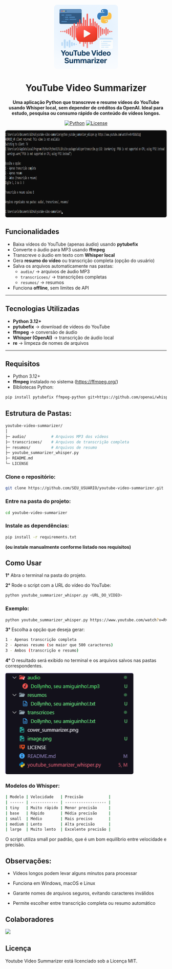 <div align="center">

<img src="img/cover_summarizer.png" width="200" style="border-radius: 10px;" alt="YouTube Video Summarizer"/>

  <h1 align="center">YouTube Video Summarizer</h1>

  <p align="center">
    <strong>Uma aplicação Python que transcreve e resume vídeos do YouTube usando Whisper local, sem depender de créditos da OpenAI. Ideal para estudo, pesquisa ou consumo rápido de conteúdo de vídeos longos.</strong>
  </p>

[![Python](https://img.shields.io/badge/Python-3.12%2B-blue)](https://www.python.org/)
[![License](https://img.shields.io/badge/License-MIT-green)](LICENSE)

<img src="img/bash.png" width="1313" height="271" style="border-radius: 5px;"/>

</div>

## Funcionalidades

- Baixa vídeos do YouTube (apenas áudio) usando **pytubefix**
- Converte o áudio para MP3 usando **ffmpeg**
- Transcreve o áudio em texto com **Whisper local**
- Gera **resumo do vídeo** ou transcrição completa (opção do usuário)
- Salva os arquivos automaticamente nas pastas:
  - `audio/` → arquivos de áudio MP3
  - `transcricoes/` → transcrições completas
  - `resumos/` → resumos
- Funciona **offline**, sem limites de API

---

## Tecnologias Utilizadas

- **Python 3.12+**
- **pytubefix** → download de vídeos do YouTube
- **ffmpeg** → conversão de áudio
- **Whisper (OpenAI)** → transcrição de áudio local
- **re** → limpeza de nomes de arquivos

---

## Requisitos

- Python 3.12+
- **ffmpeg** instalado no sistema (https://ffmpeg.org/)
- Bibliotecas Python:

```bash
pip install pytubefix ffmpeg-python git+https://github.com/openai/whisper.git
```

## Estrutura de Pastas:

```bash
youtube-video-summarizer/
│
├─ audio/           # Arquivos MP3 dos vídeos
├─ transcricoes/    # Arquivos de transcrição completa
├─ resumos/         # Arquivos de resumo
├─ youtube_summarizer_whisper.py
├─ README.md
└─ LICENSE
```

### Clone o repositório:

```bash
git clone https://github.com/SEU_USUARIO/youtube-video-summarizer.git
```

### Entre na pasta do projeto:

```bash
cd youtube-video-summarizer
```

### Instale as dependências:

```bash
pip install -r requirements.txt
```

**(ou instale manualmente conforme listado nos requisitos)**

## Como Usar

**1°** Abra o terminal na pasta do projeto.

**2°** Rode o script com a URL do vídeo do YouTube:

```bash
python youtube_summarizer_whisper.py <URL_DO_VIDEO>
```

### Exemplo:

```bash
python youtube_summarizer_whisper.py https://www.youtube.com/watch?v=RvrDGKW31qQ
```

**3°** Escolha a opção que deseja gerar:

```bash
1 - Apenas transcrição completa
2 - Apenas resumo (se maior que 500 caracteres)
3 - Ambos (transcrição e resumo)
```

**4°** O resultado será exibido no terminal e os arquivos salvos nas pastas correspondentes.

<img src="img/result.png" width="400" style="border-radius: 5px;"/>

### Modelos do Whisper:

```bash
| Modelo | Velocidade   | Precisão           |
| ------ | ------------ | ------------------ |
| tiny   | Muito rápido | Menor precisão     |
| base   | Rápido       | Média precisão     |
| small  | Médio        | Mais preciso       |
| medium | Lento        | Alta precisão      |
| large  | Muito lento  | Excelente precisão |
```

O script utiliza small por padrão, que é um bom equilíbrio entre velocidade e precisão.

## Observações:

- Vídeos longos podem levar alguns minutos para processar

- Funciona em Windows, macOS e Linux

- Garante nomes de arquivos seguros, evitando caracteres inválidos

- Permite escolher entre transcrição completa ou resumo automático

## Colaboradores

<img src="https://contrib.rocks/image?repo=carlos-hcal/youtube-video-summarizer" />

## Licença

Youtube Video Summarizer está licenciado sob a Licença MIT.
